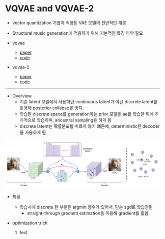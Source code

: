 # VQVAE and VQVAE-2
* vector quantization 기법이 적용된 VAE 모델의 전반적인 개론
* Structural music generation에 적용하기 위해 기본적인 특징 파악 필요

* vqvae
    * [paper](https://arxiv.org/pdf/1711.00937.pdf)   
    * [code](https://github.com/MishaLaskin/vqvae)
* vqvae-2
    * [paper](https://arxiv.org/pdf/1906.00446.pdf)   
    * [code](https://github.com/rosinality/vq-vae-2-pytorch)

---
* Overview
  * 기존 latent 모델에서 사용하던 continuous latent가 아닌 discrete latent를 활용해 posterior collapse를 방지
  * 학습된 discrete space를 generation하는 prior 모델을 ae를 학습한 뒤에 추가적으로 학습하여, ancestral sampling을 하게 됨
  * discrete latent는 확률분포를 따르지 않기 떄문에, deterministic한 decoder를 사용하게 됨  
  
![model](./vqvae.png)

* 특징
  * 학습시에 discrete 한 부분은 argmin 함수가 있어서, 단순 sgd로 학습안됨
    * straight-through gredient estimation을 이용해 gradient를 흘림

* optimization trick
  1. test